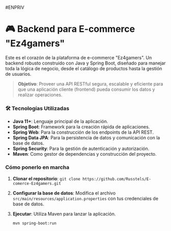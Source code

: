#ENPRIV

# 🎮 Backend para E-commerce "Ez4gamers"

Este es el corazón de la plataforma de e-commerce "Ez4gamers". Un backend robusto construido con Java y Spring Boot, diseñado para manejar toda la lógica de negocio, desde el catálogo de productos hasta la gestión de usuarios.

> **Objetivo**: Proveer una API RESTful segura, escalable y eficiente para que una aplicación cliente (frontend) pueda consumir los datos y realizar operaciones.

### 🛠️ Tecnologías Utilizadas

* **Java 11+**: Lenguaje principal de la aplicación.
* **Spring Boot**: Framework para la creación rápida de aplicaciones.
* **Spring Web**: Para la construcción de los endpoints de la API REST.
* **Spring Data JPA**: Para la persistencia de datos y comunicación con la base de datos.
* **Spring Security**: Para la gestión de autenticación y autorización.
* **Maven**: Como gestor de dependencias y construcción del proyecto.

### Cómo ponerlo en marcha

1.  **Clonar el repositorio**: `git clone https://github.com/Russtels/E-comerce-Ez4gamers.git`
2.  **Configurar la base de datos**: Modifica el archivo `src/main/resources/application.properties` con tus credenciales de base de datos.
3.  **Ejecutar**: Utiliza Maven para lanzar la aplicación.

    ```bash
    mvn spring-boot:run
    ```
